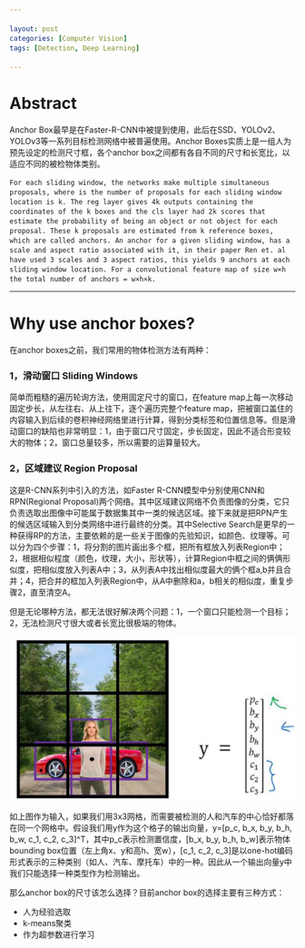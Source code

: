 ```yaml
---

layout: post
categories: [Computer Vision]
tags: [Detection, Deep Learning]

---
```


# Abstract

Anchor Box最早是在Faster-R-CNN中被提到使用，此后在SSD、YOLOv2、YOLOv3等一系列目标检测网络中被普遍使用。Anchor Boxes实质上是一组人为预先设定的检测尺寸框，各个anchor box之间都有各自不同的尺寸和长宽比，以适应不同的被检物体类别。

`
For each sliding window, the networks make multiple simultaneous proposals, where is the number of proposals for each sliding window location is k. The reg layer gives 4k outputs containing the coordinates of the k boxes and the cls layer had 2k scores that estimate the probability of being an object or not object for each proposal. These k proposals are estimated from k reference boxes, which are called anchors. An anchor for a given sliding window, has a scale and aspect ratio associated with it, in their paper Ren et. al have used 3 scales and 3 aspect ratios, this yields 9 anchors at each sliding window location. For a convolutional feature map of size w×h the total number of anchors = w×h×k.
`

---

# Why use anchor boxes?

在anchor boxes之前，我们常用的物体检测方法有两种：

### 1，滑动窗口 Sliding Windows

简单而粗糙的遍历轮询方法，使用固定尺寸的窗口，在feature map上每一次移动固定步长，从左往右、从上往下，逐个遍历完整个feature map，把被窗口盖住的内容输入到后续的卷积神经网络里进行计算，得到分类标签和位置信息等。但是滑动窗口的缺陷也非常明显：1，由于窗口尺寸固定，步长固定，因此不适合形变较大的物体；2，窗口总量较多，所以需要的运算量较大。

### 2，区域建议 Region Proposal

这是R-CNN系列中引入的方法，如Faster R-CNN模型中分别使用CNN和RPN(Regional Proposal)两个网络。其中区域建议网络不负责图像的分类，它只负责选取出图像中可能属于数据集其中一类的候选区域。接下来就是把RPN产生的候选区域输入到分类网络中进行最终的分类。其中Selective Search是更早的一种获得RP的方法，主要依赖的是一些关于图像的先验知识，如颜色、纹理等。可以分为四个步骤：1，将分割的图片画出多个框，把所有框放入列表Region中；2，根据相似程度（颜色，纹理，大小，形状等），计算Region中框之间的俩俩形似度，把相似度放入列表A中；3，从列表A中找出相似度最大的俩个框a,b并且合并；4，把合并的框加入列表Region中，从A中删除和a，b相关的相似度，重复步骤2，直至清空A。

但是无论哪种方法，都无法很好解决两个问题：1，一个窗口只能检测一个目标；2，无法检测尺寸很大或者长宽比很极端的物体。

![](https://github.com/kakack/kakack.github.io/blob/master/_images/20201202-1.jpg?raw=true)

如上图作为输入，如果我们用3x3网格，而需要被检测的人和汽车的中心恰好都落在同一个网格中。假设我们用y作为这个格子的输出向量，y=[p_c, b_x, b_y, b_h, b_w, c_1, c_2, c_3]^T，其中p_c表示检测置信度，[b_x, b_y, b_h, b_w]表示物体bounding box位置（左上角x、y和高h、宽w），[c_1, c_2, c_3]是以one-hot编码形式表示的三种类别（如人、汽车、摩托车）中的一种。因此从一个输出向量y中我们只能选择一种类型作为检测输出。

那么anchor box的尺寸该怎么选择？目前anchor box的选择主要有三种方式：

- 人为经验选取
- k-means聚类
- 作为超参数进行学习


